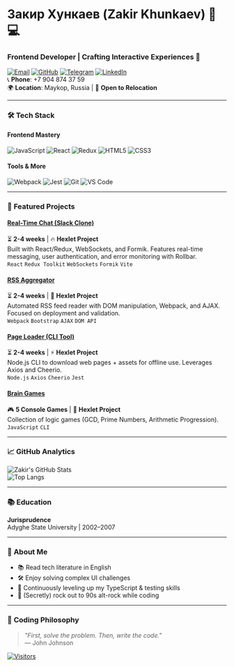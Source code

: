 # Закир Хункаев (Zakir Khunkaev) 👨💻  
### Frontend Developer | Crafting Interactive Experiences 🚀  

[![Email](https://img.shields.io/badge/Email-zakirkhunkaev@gmail.com-D14836?style=flat&logo=gmail&logoColor=white)](mailto:zakirkhunkaev@gmail.com)
[![GitHub](https://img.shields.io/badge/GitHub-Zakir0000-181717?style=flat&logo=github&logoColor=white)](https://github.com/Zakir0000)
[![Telegram](https://img.shields.io/badge/Telegram-zakirkhunkaev-2CA5E0?style=flat&logo=telegram&logoColor=white)](https://t.me/zakirkhunkaev)
[![LinkedIn](https://img.shields.io/badge/LinkedIn-zakirkhunkaev-0077B5?style=flat&logo=linkedin&logoColor=white)](https://www.linkedin.com/in/zakirkhunkaev)  
📞 **Phone**: +7 904 874 37 59  
🌍 **Location**: Maykop, Russia | 🚀 **Open to Relocation**

---

### 🛠️ **Tech Stack**  
#### **Frontend Mastery**  
![JavaScript](https://img.shields.io/badge/JavaScript-ES6+-F7DF1E?logo=javascript&logoColor=000)
![React](https://img.shields.io/badge/React-20232A?logo=react&logoColor=61DAFB)
![Redux](https://img.shields.io/badge/Redux_Toolkit-764ABC?logo=redux&logoColor=white)
![HTML5](https://img.shields.io/badge/HTML5-E34F26?logo=html5&logoColor=white)
![CSS3](https://img.shields.io/badge/CSS3-1572B6?logo=css3&logoColor=white)

#### **Tools & More**  
![Webpack](https://img.shields.io/badge/Webpack-8DD6F9?logo=webpack&logoColor=000)
![Jest](https://img.shields.io/badge/Jest-C21325?logo=jest&logoColor=white)
![Git](https://img.shields.io/badge/Git-F05032?logo=git&logoColor=white)
![VS Code](https://img.shields.io/badge/VS_Code-007ACC?logo=visual-studio-code&logoColor=white)

---

### 🚀 **Featured Projects**  

#### [Real-Time Chat (Slack Clone)](https://github.com/Zakir0000/hexlet-chat)  
⏳ **2-4 weeks** | 🔥 **Hexlet Project**  
Built with React/Redux, WebSockets, and Formik. Features real-time messaging, user authentication, and error monitoring with Rollbar.  
`React` `Redux Toolkit` `WebSockets` `Formik` `Vite`

#### [RSS Aggregator](https://github.com/Zakir0000/rss-aggregator)  
⏳ **2-4 weeks** | 📰 **Hexlet Project**  
Automated RSS feed reader with DOM manipulation, Webpack, and AJAX. Focused on deployment and validation.  
`Webpack` `Bootstrap` `AJAX` `DOM API`

#### [Page Loader (CLI Tool)](https://github.com/Zakir0000/page-loader)  
⏳ **2-4 weeks** | ⚡ **Hexlet Project**  
Node.js CLI to download web pages + assets for offline use. Leverages Axios and Cheerio.  
`Node.js` `Axios` `Cheerio` `Jest`

#### [Brain Games](https://github.com/Zakir0000/brain-games)  
🎮 **5 Console Games** | 🧠 **Hexlet Project**  
Collection of logic games (GCD, Prime Numbers, Arithmetic Progression).  
`JavaScript` `CLI`

---

### 📈 **GitHub Analytics**  
![Zakir's GitHub Stats](https://github-readme-stats.vercel.app/api?username=Zakir0000&show_icons=true&theme=radical&hide_border=true)  
![Top Langs](https://github-readme-stats.vercel.app/api/top-langs/?username=Zakir0000&layout=compact&theme=radical&hide_border=true)

---

### 📚 **Education**  
**Jurisprudence**  
Adyghe State University | 2002–2007  

---

### 🌟 **About Me**  
- 📚 Read tech literature in English  
- 🛠️ Enjoy solving complex UI challenges  
- 🌱 Continuously leveling up my TypeScript & testing skills  
- 🎸 (Secretly) rock out to 90s alt-rock while coding  

---

### 🎯 **Coding Philosophy**  
> *"First, solve the problem. Then, write the code."*  
> — John Johnson  

[![Visitors](https://komarev.com/ghpvc/?username=Zakir0000&color=blueviolet&style=flat)](https://github.com/Zakir0000)
